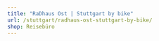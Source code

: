 ```yaml
---
title: "RaDhaus Ost | Stuttgart by bike"
url: /stuttgart/radhaus-ost-stuttgart-by-bike/
shop: Reisebüro
---
```


